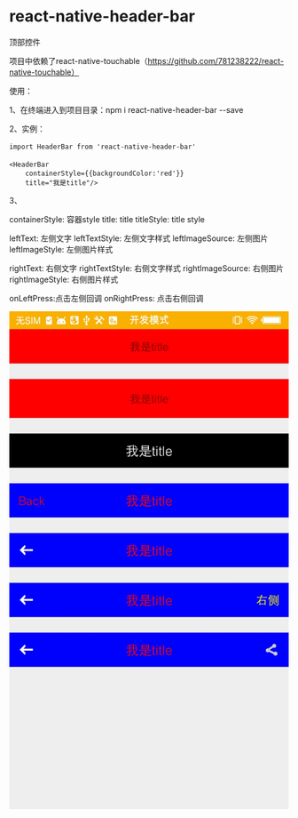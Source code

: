 # react-native-header-bar
顶部控件

项目中依赖了react-native-touchable（https://github.com/781238222/react-native-touchable）


使用：

1、在终端进入到项目目录：npm i react-native-header-bar --save

2、实例：

    import HeaderBar from 'react-native-header-bar'

    <HeaderBar
        containerStyle={{backgroundColor:'red'}}
        title="我是title"/>


3、

   containerStyle: 容器style
   title: title
   titleStyle: title style

   leftText: 左侧文字
   leftTextStyle: 左侧文字样式
   leftImageSource: 左侧图片
   leftImageStyle: 左侧图片样式

   rightText: 右侧文字
   rightTextStyle: 右侧文字样式
   rightImageSource: 右侧图片
   rightImageStyle: 右侧图片样式

   onLeftPress:点击左侧回调
   onRightPress: 点击右侧回调

 
 ![image](https://github.com/781238222/react-native-header-bar/blob/master/examples/screen/1.jpg)
